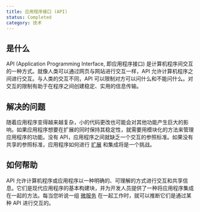 ```yaml
---
title: 应用程序接口 (API)
status: Completed
category: 技术
---
```


## 是什么

API (Application Programming Interface, 即应用程序接口) 是计算机程序间交互的一种方式。就像人类可以通过网页与网站进行交互一样，API 允许计算机程序之间进行交互。与人类的交互不同，API 可以限制对方可以问什么和不能问什么。对交互的限制有助于在程序之间创建稳定、实用的信息传输。

## 解决的问题

随着应用程序变得越来越复杂，小的代码更改也可能会对其他功能产生巨大的影响。如果应用程序想要在扩展的同时保持其稳定性，就需要用模块化的方法来管理应用程序的功能。没有 API，应用程序之间就缺乏一个交互的参照标准。如果没有共享的参照标准，应用程序如何进行 [扩展](/zh-cn/scalability/) 和集成将是一个挑战。

## 如何帮助

API 允许计算机程序或应用程序以一种明确的、可理解的方式进行交互和共享信息。它们是现代应用程序的基本构建块，并为开发人员提供了一种将应用程序集成在一起的方法。每当您听说一组 [微服务](/zh-cn/microservices/) 在一起工作时，就可以推断它们是通过某种 API 进行交互的。
